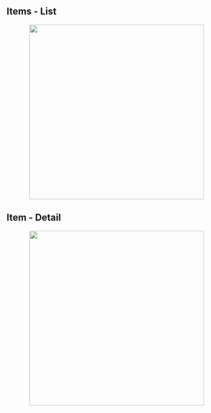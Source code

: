 ## Items - List
<p align="center">
  <img src="[https://ibb.co/X5G351d](https://ibb.co/x2H4kM3)" width="400">
<p>

## Item - Detail
<p align="center">
  <img src="[https://ibb.co/x2H4kM3](https://i.ibb.co/PWV9WKb/item-detail.png)" width="400">
<p>

